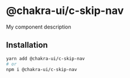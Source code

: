 # @chakra-ui/c-skip-nav

My component description

## Installation

```sh
yarn add @chakra-ui/c-skip-nav
# or
npm i @chakra-ui/c-skip-nav
```